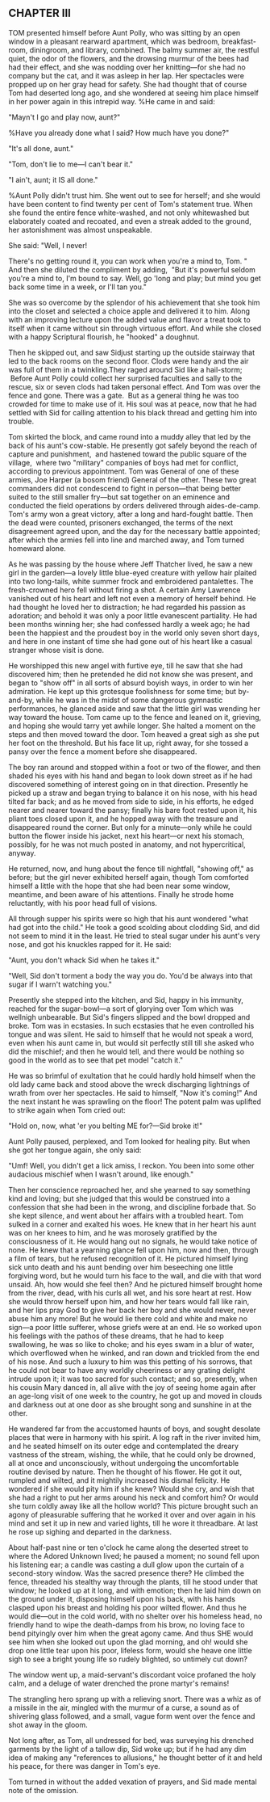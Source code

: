 ## CHAPTER III

TOM presented himself before Aunt Polly, who was sitting by an open window in a pleasant rearward apartment, which was bedroom, breakfast-room, diningroom, and library, combined.
The balmy summer air, the restful quiet, the odor of the flowers, and the drowsing murmur of the bees had had their effect, and she was nodding over her knitting—for she had no company but the cat, and it was asleep in her lap.
Her spectacles were propped up on her gray head for safety.
She had thought that of course Tom had deserted long ago, and she wondered at seeing him place himself in her power again in this intrepid way.
%He came in and said:

"Mayn't I go and play now, aunt?"

%Have you already done what I said?
How much have you done?"

"It's all done, aunt."

"Tom, don't lie to me—I can't bear it."

"I ain't, aunt;
it IS all done."

%Aunt Polly didn't trust him.
She went out to see for herself; and she would have been content to find twenty per cent of Tom's statement true.
When she found the entire fence white-washed, and not only whitewashed but elaborately coated and recoated, and even a streak added to the ground, her astonishment was almost unspeakable.

She said: "Well, I never!

There's no getting round it, you can work when you're a mind to, Tom.
" And then she diluted the compliment by adding,
 "But it's powerful seldom you're a mind to, I'm bound to say.
Well, go 'long and play; but mind you get back some time in a week, or I'll tan you."

She was so overcome by the splendor of his achievement that she took him into the closet and selected a choice apple and delivered it to him.
Along with an improving lecture upon the added value and flavor a treat took to itself when it came without sin through virtuous effort.
And while she closed with a happy Scriptural flourish, he "hooked" a doughnut.

Then he skipped out, and saw Sidjust starting up the outside stairway that led to the back rooms on the second floor.
Clods were handy and the air was full of them in a twinkling.They raged around Sid like a hail-storm;
 Before Aunt Polly could collect her surprised faculties and sally to the rescue, six or seven clods had taken personal effect.
And Tom was over the fence and gone.
There was a gate.
 But as a general thing he was too crowded for time to make use of it.
His soul was at peace, now that he had settled with Sid for calling attention to his black thread and getting him into trouble.

Tom skirted the block, and came round into a muddy alley that led by the back of his aunt's cow-stable.
He presently got safely beyond the reach of capture and punishment,
 and hastened toward the public square of the village,
 where two "military" companies of boys had met for conflict, according to previous appointment.
Tom was General of one of these armies, Joe Harper (a bosom friend) General of the other.
These two great commanders did not condescend to fight in person—that being better suited to the still smaller fry—but sat together on an eminence and conducted the field operations by orders delivered through aides-de-camp.
Tom's army won a great victory, after a long and hard-fought battle.
Then the dead were counted, prisoners exchanged, the terms of the next disagreement agreed upon, and the day for the necessary battle appointed; after which the armies fell into line and marched away, and Tom turned homeward alone.

As he was passing by the house where Jeff Thatcher lived, he saw a new girl in the garden—a lovely little blue-eyed creature with yellow hair plaited into two long-tails, white summer frock and embroidered pantalettes.
The fresh-crowned hero fell without firing a shot.
A certain Amy Lawrence vanished out of his heart and left not even a memory of herself behind.
He had thought he loved her to distraction; he had regarded his passion as adoration; and behold it was only a poor little evanescent partiality.
He had been months winning her; she had confessed hardly a week ago; he had been the happiest and the proudest boy in the world only seven short days, and here in one instant of time she had gone out of his heart like a casual stranger whose visit is done.

He worshipped this new angel with furtive eye, till he saw that she had discovered him; then he pretended he did not know she was present, and began to "show off" in all sorts of absurd boyish ways, in order to win her admiration.
He kept up this grotesque foolishness for some time; but by-and-by, while he was in the midst of some dangerous gymnastic performances, he glanced aside and saw that the little girl was wending her way toward the house.
Tom came up to the fence and leaned on it, grieving, and hoping she would tarry yet awhile longer.
She halted a moment on the steps and then moved toward the door.
Tom heaved a great sigh as she put her foot on the threshold.
But his face lit up, right away, for she tossed a pansy over the fence a moment before she disappeared.

The boy ran around and stopped within a foot or two of the flower, and then shaded his eyes with his hand and began to look down street as if he had discovered something of interest going on in that direction.
Presently he picked up a straw and began trying to balance it on his nose, with his head tilted far back; and as he moved from side to side, in his efforts, he edged nearer and nearer toward the pansy; finally his bare foot rested upon it, his pliant toes closed upon it, and he hopped away with the treasure and disappeared round the corner.
But only for a minute—only while he could button the flower inside his jacket, next his heart—or next his stomach, possibly, for he was not much posted in anatomy, and not hypercritical, anyway.

He returned, now, and hung about the fence till nightfall, "showing off," as before; but the girl never exhibited herself again, though Tom comforted himself a little with the hope that she had been near some window, meantime, and been aware of his attentions.
Finally he strode home reluctantly, with his poor head full of visions.

All through supper his spirits were so high that his aunt wondered "what had got into the child." He took a good scolding about clodding Sid, and did not seem to mind it in the least.
He tried to steal sugar under his aunt's very nose, and got his knuckles rapped for it.
He said:

"Aunt, you don't whack Sid when he takes it."

"Well, Sid don't torment a body the way you do.
You'd be always into that sugar if I warn't watching you."

Presently she stepped into the kitchen, and Sid, happy in his immunity, reached for the sugar-bowl—a sort of glorying over Tom which was wellnigh unbearable.
But Sid's fingers slipped and the bowl dropped and broke.
Tom was in ecstasies.
In such ecstasies that he even controlled his tongue and was silent.
He said to himself that he would not speak a word, even when his aunt came in, but would sit perfectly still till she asked who did the mischief; and then he would tell, and there would be nothing so good in the world as to see that pet model "catch it."

He was so brimful of exultation that he could hardly hold himself when the old lady came back and stood above the wreck discharging lightnings of wrath from over her spectacles.
He said to himself, "Now it's coming!" And the next instant he was sprawling on the floor!
The potent palm was uplifted to strike again when Tom cried out:

"Hold on, now, what 'er you belting ME for?—Sid broke it!"

Aunt Polly paused, perplexed, and Tom looked for healing pity.
But when she got her tongue again, she only said:

"Umf!
Well, you didn't get a lick amiss, I reckon.
You been into some other audacious mischief when I wasn't around, like enough."

Then her conscience reproached her, and she yearned to say something kind and loving; but she judged that this would be construed into a confession that she had been in the wrong, and discipline forbade that.
So she kept silence, and went about her affairs with a troubled heart.
Tom sulked in a corner and exalted his woes.
He knew that in her heart his aunt was on her knees to him, and he was morosely gratified by the consciousness of it.
He would hang out no signals, he would take notice of none.
He knew that a yearning glance fell upon him, now and then, through a film of tears, but he refused recognition of it.
He pictured himself lying sick unto death and his aunt bending over him beseeching one little forgiving word, but he would turn his face to the wall, and die with that word unsaid.
Ah, how would she feel then?
And he pictured himself brought home from the river, dead, with his curls all wet, and his sore heart at rest.
How she would throw herself upon him, and how her tears would fall like rain, and her lips pray God to give her back her boy and she would never, never abuse him any more!
But he would lie there cold and white and make no sign—a poor little sufferer, whose griefs were at an end.
He so worked upon his feelings with the pathos of these dreams, that he had to keep swallowing, he was so like to choke; and his eyes swam in a blur of water, which overflowed when he winked, and ran down and trickled from the end of his nose.
And such a luxury to him was this petting of his sorrows, that he could not bear to have any worldly cheeriness or any grating delight intrude upon it; it was too sacred for such contact; and so, presently, when his cousin Mary danced in, all alive with the joy of seeing home again after an age-long visit of one week to the country, he got up and moved in clouds and darkness out at one door as she brought song and sunshine in at the other.

He wandered far from the accustomed haunts of boys, and sought desolate places that were in harmony with his spirit.
A log raft in the river invited him, and he seated himself on its outer edge and contemplated the dreary vastness of the stream, wishing, the while, that he could only be drowned, all at once and unconsciously, without undergoing the uncomfortable routine devised by nature.
Then he thought of his flower.
He got it out, rumpled and wilted, and it mightily increased his dismal felicity.
He wondered if she would pity him if she knew?
Would she cry, and wish that she had a right to put her arms around his neck and comfort him?
Or would she turn coldly away like all the hollow world?
This picture brought such an agony of pleasurable suffering that he worked it over and over again in his mind and set it up in new and varied lights, till he wore it threadbare.
At last he rose up sighing and departed in the darkness.

About half-past nine or ten o'clock he came along the deserted street to where the Adored Unknown lived; he paused a moment; no sound fell upon his listening ear; a candle was casting a dull glow upon the curtain of a second-story window.
Was the sacred presence there?
He climbed the fence, threaded his stealthy way through the plants, till he stood under that window; he looked up at it long, and with emotion; then he laid him down on the ground under it, disposing himself upon his back, with his hands clasped upon his breast and holding his poor wilted flower.
And thus he would die—out in the cold world, with no shelter over his homeless head, no friendly hand to wipe the death-damps from his brow, no loving face to bend pityingly over him when the great agony came.
And thus SHE would see him when she looked out upon the glad morning, and oh!
would she drop one little tear upon his poor, lifeless form, would she heave one little sigh to see a bright young life so rudely blighted, so untimely cut down?

The window went up, a maid-servant's discordant voice profaned the holy calm, and a deluge of water drenched the prone martyr's remains!

The strangling hero sprang up with a relieving snort.
There was a whiz as of a missile in the air, mingled with the murmur of a curse, a sound as of shivering glass followed, and a small, vague form went over the fence and shot away in the gloom.

Not long after, as Tom, all undressed for bed, was surveying his drenched garments by the light of a tallow dip, Sid woke up; but if he had any dim idea of making any "references to allusions," he thought better of it and held his peace, for there was danger in Tom's eye.

Tom turned in without the added vexation of prayers, and Sid made mental note of the omission.
